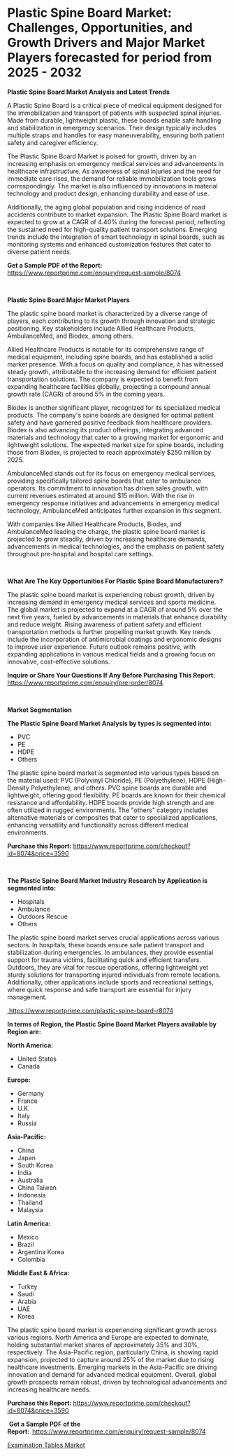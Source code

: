 <p><h1>Plastic Spine Board Market: Challenges, Opportunities, and Growth Drivers and Major Market Players forecasted for period from 2025 - 2032</h1></p><p><strong>Plastic Spine Board Market Analysis and Latest Trends</strong></p>
<p><p>A Plastic Spine Board is a critical piece of medical equipment designed for the immobilization and transport of patients with suspected spinal injuries. Made from durable, lightweight plastic, these boards enable safe handling and stabilization in emergency scenarios. Their design typically includes multiple straps and handles for easy maneuverability, ensuring both patient safety and caregiver efficiency.</p><p>The Plastic Spine Board Market is poised for growth, driven by an increasing emphasis on emergency medical services and advancements in healthcare infrastructure. As awareness of spinal injuries and the need for immediate care rises, the demand for reliable immobilization tools grows correspondingly. The market is also influenced by innovations in material technology and product design, enhancing durability and ease of use.</p><p>Additionally, the aging global population and rising incidence of road accidents contribute to market expansion. The Plastic Spine Board market is expected to grow at a CAGR of 4.40% during the forecast period, reflecting the sustained need for high-quality patient transport solutions. Emerging trends include the integration of smart technology in spinal boards, such as monitoring systems and enhanced customization features that cater to diverse patient needs.</p></p>
<p><strong>Get a Sample PDF of the Report:&nbsp;</strong> <a href="https://www.reportprime.com/enquiry/request-sample/8074?utm_campaign=3081&utm_medium=2&utm_source=Github&utm_content=ia&utm_term=19032025&utm_id=plastic-spine-board">https://www.reportprime.com/enquiry/request-sample/8074</a></p>
<p>&nbsp;</p>
<p><strong>Plastic Spine Board Major Market Players</strong></p>
<p><p>The plastic spine board market is characterized by a diverse range of players, each contributing to its growth through innovation and strategic positioning. Key stakeholders include Allied Healthcare Products, AmbulanceMed, and Biodex, among others.</p><p>Allied Healthcare Products is notable for its comprehensive range of medical equipment, including spine boards, and has established a solid market presence. With a focus on quality and compliance, it has witnessed steady growth, attributable to the increasing demand for efficient patient transportation solutions. The company is expected to benefit from expanding healthcare facilities globally, projecting a compound annual growth rate (CAGR) of around 5% in the coming years.</p><p>Biodex is another significant player, recognized for its specialized medical products. The company's spine boards are designed for optimal patient safety and have garnered positive feedback from healthcare providers. Biodex is also advancing its product offerings, integrating advanced materials and technology that cater to a growing market for ergonomic and lightweight solutions. The expected market size for spine boards, including those from Biodex, is projected to reach approximately $250 million by 2025.</p><p>AmbulanceMed stands out for its focus on emergency medical services, providing specifically tailored spine boards that cater to ambulance operators. Its commitment to innovation has driven sales growth, with current revenues estimated at around $15 million. With the rise in emergency response initiatives and advancements in emergency medical technology, AmbulanceMed anticipates further expansion in this segment.</p><p>With companies like Allied Healthcare Products, Biodex, and AmbulanceMed leading the charge, the plastic spine board market is projected to grow steadily, driven by increasing healthcare demands, advancements in medical technologies, and the emphasis on patient safety throughout pre-hospital and hospital care settings.</p></p>
<p>&nbsp;</p>
<p><strong>What Are The Key Opportunities For Plastic Spine Board Manufacturers?</strong></p>
<p><p>The plastic spine board market is experiencing robust growth, driven by increasing demand in emergency medical services and sports medicine. The global market is projected to expand at a CAGR of around 5% over the next five years, fueled by advancements in materials that enhance durability and reduce weight. Rising awareness of patient safety and efficient transportation methods is further propelling market growth. Key trends include the incorporation of antimicrobial coatings and ergonomic designs to improve user experience. Future outlook remains positive, with expanding applications in various medical fields and a growing focus on innovative, cost-effective solutions.</p></p>
<p><strong>Inquire or Share Your Questions If Any Before Purchasing This Report:</strong> <a href="https://www.reportprime.com/enquiry/pre-order/8074?utm_campaign=3081&utm_medium=2&utm_source=Github&utm_content=ia&utm_term=19032025&utm_id=plastic-spine-board">https://www.reportprime.com/enquiry/pre-order/8074</a></p>
<p>&nbsp;</p>
<p><strong>Market Segmentation</strong></p>
<p><strong>The Plastic Spine Board Market Analysis by types is segmented into:</strong></p>
<p><ul><li>PVC</li><li>PE</li><li>HDPE</li><li>Others</li></ul></p>
<p><p>The plastic spine board market is segmented into various types based on the material used: PVC (Polyvinyl Chloride), PE (Polyethylene), HDPE (High-Density Polyethylene), and others. PVC spine boards are durable and lightweight, offering good flexibility. PE boards are known for their chemical resistance and affordability. HDPE boards provide high strength and are often utilized in rugged environments. The "others" category includes alternative materials or composites that cater to specialized applications, enhancing versatility and functionality across different medical environments.</p></p>
<p><strong>Purchase this Report:&nbsp;</strong><a href="https://www.reportprime.com/checkout?id=8074&price=3590&utm_campaign=3081&utm_medium=2&utm_source=Github&utm_content=ia&utm_term=19032025&utm_id=plastic-spine-board">https://www.reportprime.com/checkout?id=8074&price=3590</a></p>
<p>&nbsp;</p>
<p><strong>The Plastic Spine Board Market Industry Research by Application is segmented into:</strong></p>
<p><ul><li>Hospitals</li><li>Ambulance</li><li>Outdoors Rescue</li><li>Others</li></ul></p>
<p><p>The plastic spine board market serves crucial applications across various sectors. In hospitals, these boards ensure safe patient transport and stabilization during emergencies. In ambulances, they provide essential support for trauma victims, facilitating quick and efficient transfers. Outdoors, they are vital for rescue operations, offering lightweight yet sturdy solutions for transporting injured individuals from remote locations. Additionally, other applications include sports and recreational settings, where quick response and safe transport are essential for injury management.</p></p>
<p><a href="https://www.reportprime.com/plastic-spine-board-r8074?utm_campaign=3081&utm_medium=2&utm_source=Github&utm_content=ia&utm_term=19032025&utm_id=plastic-spine-board">&nbsp;https://www.reportprime.com/plastic-spine-board-r8074</a></p>
<p><strong>In terms of Region, the Plastic Spine Board Market Players available by Region are:</strong></p>
<p>
    <p> <strong> North America: </strong>
        <ul>
            <li>United States</li>
            <li>Canada</li>
        </ul>
        </p> 
    <p> <strong> Europe: </strong>
        <ul>
            <li>Germany</li>
            <li>France</li>
            <li>U.K.</li>
            <li>Italy</li>
            <li>Russia</li>
        </ul>
        </p> 
    <p> <strong> Asia-Pacific: </strong>
        <ul>
            <li>China</li>
            <li>Japan</li>
            <li>South Korea</li>
            <li>India</li>
            <li>Australia</li>
            <li>China Taiwan</li>
            <li>Indonesia</li>
            <li>Thailand</li>
            <li>Malaysia</li>
        </ul>
        </p> 
    <p> <strong> Latin America: </strong>
        <ul>
            <li>Mexico</li>
            <li>Brazil</li>
            <li>Argentina Korea</li>
            <li>Colombia</li>
        </ul>
        </p> 
    <p> <strong> Middle East & Africa: </strong>
        <ul>
            <li>Turkey</li>
            <li>Saudi</li>
            <li>Arabia</li>
            <li>UAE</li>
            <li>Korea</li>
        </ul>
    </p>
    </p>
<p><p>The plastic spine board market is experiencing significant growth across various regions. North America and Europe are expected to dominate, holding substantial market shares of approximately 35% and 30%, respectively. The Asia-Pacific region, particularly China, is showing rapid expansion, projected to capture around 25% of the market due to rising healthcare investments. Emerging markets in the Asia-Pacific are driving innovation and demand for advanced medical equipment. Overall, global growth prospects remain robust, driven by technological advancements and increasing healthcare needs.</p></p>
<p><strong>Purchase this Report: </strong><a href="https://www.reportprime.com/checkout?id=8074&price=3590&utm_campaign=3081&utm_medium=2&utm_source=Github&utm_content=ia&utm_term=19032025&utm_id=plastic-spine-board">https://www.reportprime.com/checkout?id=8074&price=3590</a></p>
<p>&nbsp;<strong>Get a Sample PDF of the Report:&nbsp;&nbsp;</strong><a href="https://www.reportprime.com/enquiry/request-sample/8074?utm_campaign=3081&utm_medium=2&utm_source=Github&utm_content=ia&utm_term=19032025&utm_id=plastic-spine-board">https://www.reportprime.com/enquiry/request-sample/8074</a></p>
<p><strong></strong></p>
<p><p><a href="https://github.com/leijavaagexo/Market-Research-Report-List-1/blob/main/examination-tables-market.md?utm_campaign=3081&utm_medium=2&utm_source=Github&utm_content=ia&utm_term=19032025&utm_id=plastic-spine-board">Examination Tables Market</a></p></p>
